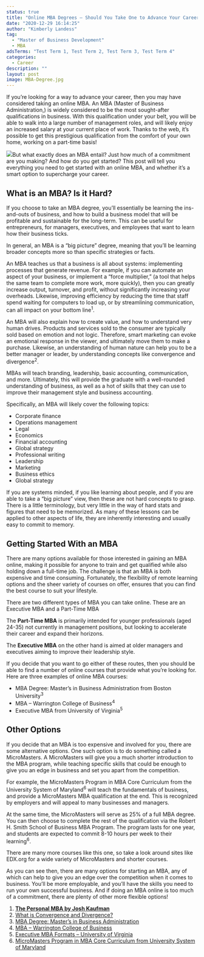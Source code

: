 ```yaml
---
status: true
title: "Online MBA Degrees – Should You Take One to Advance Your Career?"
date: "2020-12-29 16:14:25"
author: "Kimberly Landess"
tag:
  - "Master of Business Development"
  - MBA
adsTerms: "Test Term 1, Test Term 2, Test Term 3, Test Term 4"
categories:
  - Career
description: ""
layout: post
image: MBA-Degree.jpg
---
```


If you’re looking for a way to advance your career, then you may have considered taking an online MBA. An MBA (Master of Business Administration,) is widely considered to be the most sought-after qualifications in business. With this qualification under your belt, you will be able to walk into a large number of management roles, and will likely enjoy an increased salary at your current place of work. Thanks to the web, it’s possible to get this prestigious qualification from the comfort of your own home, working on a part-time basis!

![](/posts/MBA-Degree-1024x681.jpg)But what exactly does an MBA entail? Just how much of a commitment are you making? And how do you get started? This post will tell you everything you need to get started with an online MBA, and whether it’s a smart option to supercharge your career.

## What is an MBA? Is it Hard?

If you choose to take an MBA degree, you’ll essentially be learning the ins-and-outs of business, and how to build a business model that will be profitable and sustainable for the long-term. This can be useful for entrepreneurs, for managers, executives, and employees that want to learn how their business ticks.

In general, an MBA is a “big picture” degree, meaning that you’ll be learning broader concepts more so than specific strategies or facts.

An MBA teaches us that a business is all about systems: implementing processes that generate revenue. For example, if you can automate an aspect of your business, or implement a “force multiplier,” (a tool that helps the same team to complete more work, more quickly), then you can greatly increase output, turnover, and profit, without significantly increasing your overheads. Likewise, improving efficiency by reducing the time that staff spend waiting for computers to load up, or by streamlining communication, can all impact on your bottom line<sup>1</sup>.

An MBA will also explain how to create value, and how to understand very human drives. Products and services sold to the consumer are typically sold based on emotion and not logic. Therefore, smart marketing can evoke an emotional response in the viewer, and ultimately move them to make a purchase. Likewise, an understanding of human nature can help you to be a better manager or leader, by understanding concepts like convergence and divergence<sup>2</sup>.

MBAs will teach branding, leadership, basic accounting, communication, and more. Ultimately, this will provide the graduate with a well-rounded understanding of business, as well as a hot of skills that they can use to improve their management style and business accounting.

Specifically, an MBA will likely cover the following topics:

- <a><span class="has-inline-color has-black-color">Corporate finance</span></a>
- Operations management
- Legal
- Economics
- Financial accounting
- Global strategy
- Professional writing
- Leadership
- Marketing
- Business ethics
- Global strategy

If you are systems minded, if you like learning about people, and if you are able to take a “big picture” view, then these are not hard concepts to grasp. There is a little terminology, but very little in the way of hard stats and figures that need to be memorized. As many of these lessons can be applied to other aspects of life, they are inherently interesting and usually easy to commit to memory.

## Getting Started With an MBA

There are many options available for those interested in gaining an MBA online, making it possible for anyone to train and get qualified while also holding down a full-time job. The challenge is that an MBA is both expensive and time consuming. Fortunately, the flexibility of remote learning options and the sheer variety of courses on offer, ensures that you can find the best course to suit your lifestyle.

There are two different types of MBA you can take online. These are an Executive MBA and a Part-Time MBA

The **Part-Time MBA** is primarily intended for younger professionals (aged 24-35) not currently in management positions, but looking to accelerate their career and expand their horizons.

The **Executive MBA** on the other hand is aimed at older managers and executives aiming to improve their leadership style.

If you decide that you want to go either of these routes, then you should be able to find a number of online courses that provide what you’re looking for. Here are three examples of online MBA courses:

- MBA Degree: Master’s in Business Administration from Boston University<sup>3</sup>
- MBA – Warrington College of Business<sup>4</sup>
- Executive MBA from University of Virginia<sup>5</sup>

## Other Options

If you decide that an MBA is too expensive and involved for you, there are some alternative options. One such option is to do something called a MicroMasters. A MicroMasters will give you a much shorter introduction to the MBA program, while teaching specific skills that could be enough to give you an edge in business and set you apart from the competition.

For example, the MicroMasters Program in MBA Core Curriculum from the University System of Maryland<sup>6</sup> will teach the fundamentals of business, and provide a MicroMasters MBA qualification at the end. This is recognized by employers and will appeal to many businesses and managers.

At the same time, the MicroMasters will serve as 25% of a full MBA degree. You can then choose to complete the rest of the qualification via the Robert H. Smith School of Business MBA Program. The program lasts for one year, and students are expected to commit 8-10 hours per week to their learning<sup>6</sup>.

There are many more courses like this one, so take a look around sites like EDX.org for a wide variety of MicroMasters and shorter courses.

As you can see then, there are many options for starting an MBA, any of which can help to give you an edge over the competition when it comes to business. You’ll be more employable, and you’ll have the skills you need to run your own successful business. And if doing an MBA online is too much of a commitment, there are plenty of other more flexible options!

1. **[The Personal MBA by Josh Kaufman](https://personalmba.com/)**
2. [What is Convergence and Divergence?](https://personalmba.com/convergence-divergence/)
3. [MBA Degree: Master’s in Business Administration](https://www.edx.org/masters/online-master-business-administration-mba-bux?source=aw&awc=6798_1582027604_f0e0aa94d1a1cdc927cc97e22748c7a6&utm_source=aw&utm_medium=affiliate_partner&utm_content=text-link&utm_term=78888_Skimlinks)
4. [MBA – Warrington College of Business](https://warrington.ufl.edu/mba/program-options/online-mba/online-two-year/courses-and-curriculum/)
5. [Executive MBA Formats – University of Virginia](https://www.darden.virginia.edu/executive-mba-formats/program-faculty/distance-learning)
6. [MIcroMasters Program in MBA Core Curriculum from University System of Maryland](https://www.edx.org/micromasters/USMx-UMD-MBA-Core-Curriculum?source=aw&awc=6798_1582115045_467488a24b7ce2a7ef4ced8ff688eaef&utm_source=aw&utm_medium=affiliate_partner&utm_content=text-link&utm_term=78888_Skimlinks)
